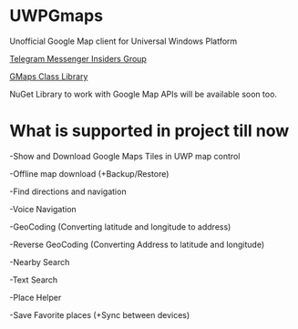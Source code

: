 # UWPGmaps 
Unofficial Google Map client for Universal Windows Platform 

[Telegram Messenger Insiders Group](https://t.me/joinchat/DQwGRhG-DXgBJNDWjGEoZQ)

[GMaps Class Library](https://github.com/NGame1/UWPGmaps.SDK)

NuGet Library to work with Google Map APIs will be available soon too.

# What is supported in project till now 
-Show and Download Google Maps Tiles in UWP map control

-Offline map download (+Backup/Restore)

-Find directions and navigation

-Voice Navigation

-GeoCoding (Converting latitude and longitude to address)

-Reverse GeoCoding (Converting Address to latitude and longitude)

-Nearby Search

-Text Search

-Place Helper

-Save Favorite places (+Sync between devices)

